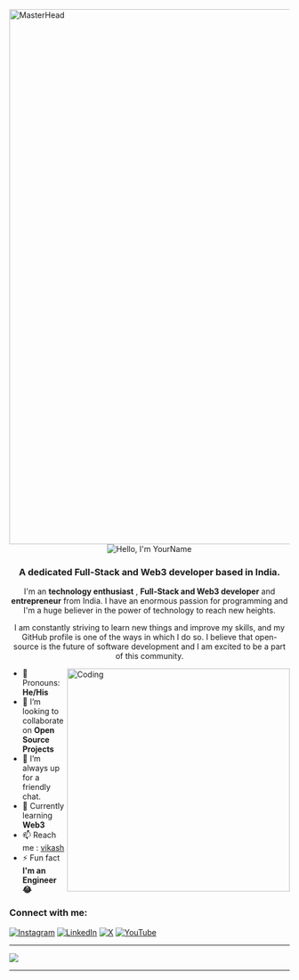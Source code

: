 <a href="https://your-portfolio-link-here">
    <img src="https://github.com/user-attachments/assets/88fdda90-6d4c-42ec-a945-b9782385465e" alt="MasterHead" style="width: 100vw;" />
</a>

<div align="center"><img src="https://readme-typing-svg.herokuapp.com?font=Ubuntu&weight=700&size=40&pause=1000&color=E6F7E0&background=4230FF00&center=true&width=500&height=75&lines=Hello%F0%9F%91%8B%2C+I'm+Vikash%F0%9F%99%8B;Nice+to+Meet+you%F0%9F%98%8A" alt="Hello, I'm YourName"></div>

<h3 align="center">A dedicated Full-Stack and Web3 developer based in India.</h3>

<p align="center">
    I'm an <b>technology  enthusiast</b> , <b> Full-Stack and Web3 developer</b> and <b>entrepreneur</b> from India. I have an enormous passion for programming and I'm a huge believer in the power of technology to reach new heights. 
</p>

<p align="center">
    I am constantly striving to learn new things and improve my skills, and my GitHub profile is one of the ways in which I do so. I believe that open-source is the future of software development and I am excited to be a part of this community.
</p>




  <img src="https://github.com/user-attachments/assets/83b1a90a-d77c-4fe6-b44a-93ff38dd26d4"  align="right" alt="Coding" width="400" />



- 💬 Pronouns: **He/His**
- 🌱 I’m looking to collaborate on **Open Source Projects**
- 🤝 I’m always up for a friendly chat.
- 👀 Currently learning **Web3**
- 📫 Reach me : <a href="mailto:vikashkumar355555@gmail.com">vikash</a>
- ⚡ Fun fact **I'm an Engineer😂**

### Connect with me:
[![Instagram](https://img.shields.io/badge/Instagram-%23E4405F.svg?logo=Instagram&logoColor=white)](https://instagram.com/Vikasharma_16) [![LinkedIn](https://img.shields.io/badge/LinkedIn-%230077B5.svg?logo=linkedin&logoColor=white)](https://linkedin.com/in/vikashkumar721) [![X](https://img.shields.io/badge/X-black.svg?logo=X&logoColor=white)](https://x.com/vikash_code) [![YouTube](https://img.shields.io/badge/YouTube-%23FF0000.svg?logo=YouTube&logoColor=white)](https://youtube.com/@VikashSharma_16) 



---
[![](https://visitcount.itsvg.in/api?id=vikash721&icon=0&color=0)](https://visitcount.itsvg.in)

<hr>
